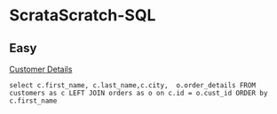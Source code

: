 # ScrataScratch-SQL

##  Easy

[Customer Details](https://platform.stratascratch.com/coding/9891-customer-details?python=)


`select c.first_name,
c.last_name,c.city, 
o.order_details
FROM customers as c LEFT JOIN orders as o on c.id = o.cust_id
ORDER by c.first_name`
